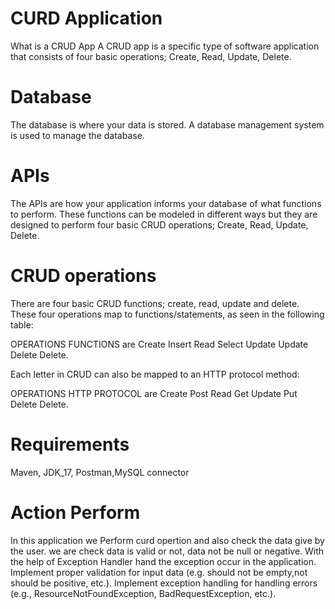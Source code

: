 
# CURD Application

What is a CRUD App
A CRUD app is a specific type of software application that consists of four basic operations; Create, Read, Update, Delete.

# Database
The database is where your data is stored. A database management system is used to manage the database.

# APIs
The APIs are how your application informs your database of what functions to perform. These functions can be modeled in different ways but they are designed to perform four basic CRUD operations; Create, Read, Update, Delete.

# CRUD operations
There are four basic CRUD functions; create, read, update and delete. These four operations map to functions/statements, as seen in the following table:

OPERATIONS FUNCTIONS are
Create	Insert
Read	Select
Update	Update
Delete	Delete.

Each letter in CRUD can also be mapped to an HTTP protocol method:

OPERATIONS	HTTP PROTOCOL are
Create	Post
Read	Get
Update	Put
Delete	Delete.

# Requirements

Maven, JDK_17,
Postman,MySQL connector

# Action Perform
In this application we Perform curd opertion and also check the data give by the user. we are check data is valid or not, data not be null or negative. With the help of Exception Handler hand the exception occur in the application.
Implement proper validation for input data (e.g. should not be empty,not should be positive, etc.).
Implement exception handling for handling errors (e.g., ResourceNotFoundException, BadRequestException, etc.).


